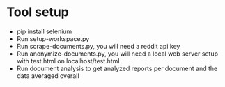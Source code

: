 # Tool setup
* pip install selenium
* Run setup-workspace.py
* Run scrape-documents.py, you will need a reddit api key
* Run anonymize-documents.py, you will need a local web server setup with test.html on localhost/test.html
* Run document analysis to get analyzed reports per document and the data averaged overall